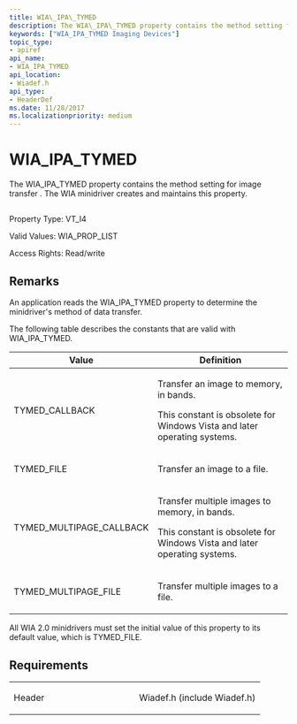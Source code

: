 ```yaml
---
title: WIA\_IPA\_TYMED
description: The WIA\_IPA\_TYMED property contains the method setting for image transfer . The WIA minidriver creates and maintains this property.
keywords: ["WIA_IPA_TYMED Imaging Devices"]
topic_type:
- apiref
api_name:
- WIA_IPA_TYMED
api_location:
- Wiadef.h
api_type:
- HeaderDef
ms.date: 11/28/2017
ms.localizationpriority: medium
---
```


# WIA\_IPA\_TYMED


The WIA\_IPA\_TYMED property contains the method setting for image transfer . The WIA minidriver creates and maintains this property.

## <span id="ddk_wia_ipa_tymed_si"></span><span id="DDK_WIA_IPA_TYMED_SI"></span>


Property Type: VT\_I4

Valid Values: WIA\_PROP\_LIST

Access Rights: Read/write

Remarks
-------

An application reads the WIA\_IPA\_TYMED property to determine the minidriver's method of data transfer.

The following table describes the constants that are valid with WIA\_IPA\_TYMED.

<table>
<colgroup>
<col width="50%" />
<col width="50%" />
</colgroup>
<thead>
<tr class="header">
<th>Value</th>
<th>Definition</th>
</tr>
</thead>
<tbody>
<tr class="odd">
<td><p>TYMED_CALLBACK</p></td>
<td><p>Transfer an image to memory, in bands.</p>
<p>This constant is obsolete for Windows Vista and later operating systems.</p></td>
</tr>
<tr class="even">
<td><p>TYMED_FILE</p></td>
<td><p>Transfer an image to a file.</p></td>
</tr>
<tr class="odd">
<td><p>TYMED_MULTIPAGE_CALLBACK</p></td>
<td><p>Transfer multiple images to memory, in bands.</p>
<p>This constant is obsolete for Windows Vista and later operating systems.</p></td>
</tr>
<tr class="even">
<td><p>TYMED_MULTIPAGE_FILE</p></td>
<td><p>Transfer multiple images to a file.</p></td>
</tr>
</tbody>
</table>

 

All WIA 2.0 minidrivers must set the initial value of this property to its default value, which is TYMED\_FILE.

Requirements
------------

<table>
<colgroup>
<col width="50%" />
<col width="50%" />
</colgroup>
<tbody>
<tr class="odd">
<td><p>Header</p></td>
<td>Wiadef.h (include Wiadef.h)</td>
</tr>
</tbody>
</table>

 

 





